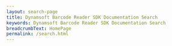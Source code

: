 ```yaml
---
layout: search-page
title: Dynamsoft Barcode Reader SDK Documentation Search
keywords: Dynamsoft Barcode Reader SDK Documentation Search
breadcrumbText: HomePage
permalink: /search.html
---
```

